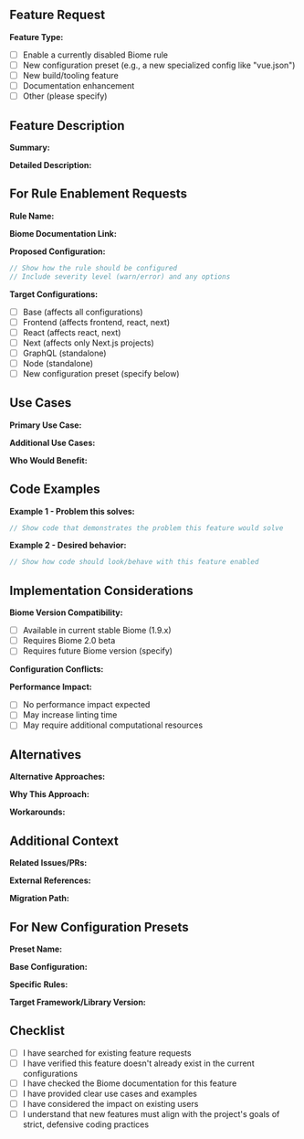 <!--
This template is for requesting NEW features or enabling currently disabled rules.
For changes to existing rule configurations, please use the Rule Change Request template.
All sections are required unless marked optional.
-->

## Feature Request

**Feature Type:**

<!-- Select one -->

- [ ] Enable a currently disabled Biome rule
- [ ] New configuration preset (e.g., a new specialized config like "vue.json")
- [ ] New build/tooling feature
- [ ] Documentation enhancement
- [ ] Other (please specify)

## Feature Description

**Summary:**

<!-- Provide a clear, concise description of the feature you're requesting -->

**Detailed Description:**

<!-- Elaborate on the feature, including specific requirements and expected behavior -->

## For Rule Enablement Requests

<!-- Complete this section only if requesting to enable a currently disabled rule -->

**Rule Name:**

<!-- e.g., useImportExtensions, noBarrelFile, useFilenamingConvention -->

**Biome Documentation Link:**

<!-- Link to the official Biome documentation for this rule -->
<!-- e.g., https://biomejs.dev/linter/rules/use-import-extensions/ -->

**Proposed Configuration:**

```typescript
// Show how the rule should be configured
// Include severity level (warn/error) and any options
```

**Target Configurations:**

<!-- Which configuration files should include this rule? -->

- [ ] Base (affects all configurations)
- [ ] Frontend (affects frontend, react, next)
- [ ] React (affects react, next)
- [ ] Next (affects only Next.js projects)
- [ ] GraphQL (standalone)
- [ ] Node (standalone)
- [ ] New configuration preset (specify below)

## Use Cases

**Primary Use Case:**

<!-- Describe the main scenario where this feature would be beneficial -->

**Additional Use Cases:**

<!-- List other scenarios where this would be helpful (optional) -->

**Who Would Benefit:**

<!-- Describe the types of projects or developers who would benefit -->

## Code Examples

**Example 1 - Problem this solves:**

```typescript
// Show code that demonstrates the problem this feature would solve
```

**Example 2 - Desired behavior:**

```typescript
// Show how code should look/behave with this feature enabled
```

## Implementation Considerations

**Biome Version Compatibility:**

<!-- Which version of Biome is required for this feature? -->

- [ ] Available in current stable Biome (1.9.x)
- [ ] Requires Biome 2.0 beta
- [ ] Requires future Biome version (specify)

**Configuration Conflicts:**

<!-- Are there any potential conflicts with existing rules? -->

**Performance Impact:**

<!-- Will this feature affect linting performance? -->

- [ ] No performance impact expected
- [ ] May increase linting time
- [ ] May require additional computational resources

## Alternatives

**Alternative Approaches:**

<!-- Have you considered other ways to achieve this goal? -->

**Why This Approach:**

<!-- Explain why this feature request is the best solution -->

**Workarounds:**

<!-- Are there current workarounds? Why are they insufficient? -->

## Additional Context

**Related Issues/PRs:**

<!-- Link any related issues, PRs, or discussions -->

**External References:**

<!-- Links to articles, other tools, or resources that support this request -->

**Migration Path:**

<!-- If this is a breaking change, how should users migrate? (optional) -->

## For New Configuration Presets

<!-- Complete only if requesting a new configuration preset like "vue.json" -->

**Preset Name:**

<!-- e.g., "vue", "svelte", "remix" -->

**Base Configuration:**

<!-- Which existing config should this extend from? -->

**Specific Rules:**

<!-- List specific rules that should be different from the base -->

**Target Framework/Library Version:**

<!-- e.g., Vue 3.x, Svelte 4.x -->

## Checklist

- [ ] I have searched for existing feature requests
- [ ] I have verified this feature doesn't already exist in the current configurations
- [ ] I have checked the Biome documentation for this feature
- [ ] I have provided clear use cases and examples
- [ ] I have considered the impact on existing users
- [ ] I understand that new features must align with the project's goals of strict, defensive coding practices
